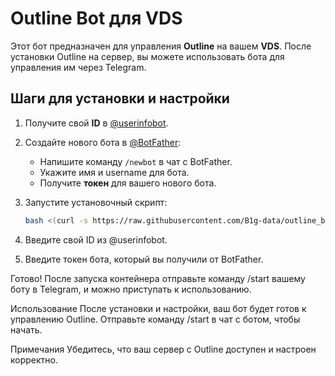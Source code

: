 # Outline Bot для VDS

Этот бот предназначен для управления **Outline** на вашем **VDS**. После установки Outline на сервер, вы можете использовать бота для управления им через Telegram.

## Шаги для установки и настройки

1. Получите свой **ID** в [@userinfobot](https://t.me/userinfobot).
   
2. Создайте нового бота в [@BotFather](https://t.me/BotFather):
   - Напишите команду `/newbot` в чат с BotFather.
   - Укажите имя и username для бота.
   - Получите **токен** для вашего нового бота.

3. Запустите установочный скрипт:
   ```bash
   bash <(curl -s https://raw.githubusercontent.com/B1g-data/outline_bot/refs/heads/main/install_and_run.sh)
4. Введите свой ID из @userinfobot.

5. Введите токен бота, который вы получили от BotFather.

Готово! После запуска контейнера отправьте команду /start вашему боту в Telegram, и можно приступать к использованию.

Использование
После установки и настройки, ваш бот будет готов к управлению Outline. Отправьте команду /start в чат с ботом, чтобы начать.

Примечания
Убедитесь, что ваш сервер с Outline доступен и настроен корректно.
